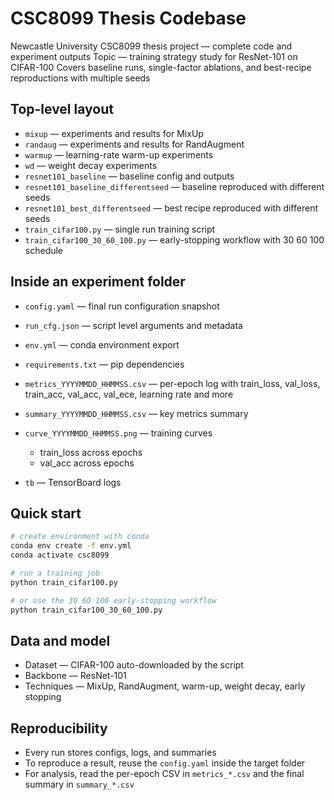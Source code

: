 # CSC8099 Thesis Codebase

Newcastle University CSC8099 thesis project — complete code and experiment outputs
Topic — training strategy study for ResNet-101 on CIFAR-100
Covers baseline runs, single-factor ablations, and best-recipe reproductions with multiple seeds

## Top-level layout

* `mixup` — experiments and results for MixUp
* `randaug` — experiments and results for RandAugment
* `warmup` — learning-rate warm-up experiments
* `wd` — weight decay experiments
* `resnet101_baseline` — baseline config and outputs
* `resnet101_baseline_differentseed` — baseline reproduced with different seeds
* `resnet101_best_differentseed` — best recipe reproduced with different seeds
* `train_cifar100.py` — single run training script
* `train_cifar100_30_60_100.py` — early-stopping workflow with 30 60 100 schedule

## Inside an experiment folder

* `config.yaml` — final run configuration snapshot
* `run_cfg.json` — script level arguments and metadata
* `env.yml` — conda environment export
* `requirements.txt` — pip dependencies
* `metrics_YYYYMMDD_HHMMSS.csv` — per-epoch log with train\_loss, val\_loss, train\_acc, val\_acc, val\_ece, learning rate and more
* `summary_YYYYMMDD_HHMMSS.csv` — key metrics summary
* `curve_YYYYMMDD_HHMMSS.png` — training curves

  * train\_loss across epochs
  * val\_acc across epochs
* `tb` — TensorBoard logs

## Quick start

```bash
# create environment with conda
conda env create -f env.yml
conda activate csc8099

# run a training job
python train_cifar100.py

# or use the 30 60 100 early-stopping workflow
python train_cifar100_30_60_100.py
```

## Data and model

* Dataset — CIFAR-100 auto-downloaded by the script
* Backbone — ResNet-101
* Techniques — MixUp, RandAugment, warm-up, weight decay, early stopping

## Reproducibility

* Every run stores configs, logs, and summaries
* To reproduce a result, reuse the `config.yaml` inside the target folder
* For analysis, read the per-epoch CSV in `metrics_*.csv` and the final summary in `summary_*.csv`


